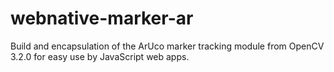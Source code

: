 # webnative-marker-ar
Build and encapsulation of the ArUco marker tracking module from OpenCV 3.2.0 for easy use by JavaScript web apps.
